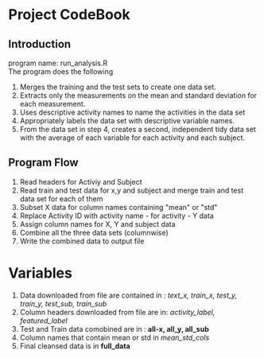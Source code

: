 # Project CodeBook <br>
## Introduction
program name: run_analysis.R <br>
The program does the following <br>
1. Merges the training and the test sets to create one data set. <br>
2. Extracts only the measurements on the mean and standard deviation for each measurement. <br>
3. Uses descriptive activity names to name the activities in the data set <br>
4. Appropriately labels the data set with descriptive variable names. <br>
5. From the data set in step 4, creates a second, independent tidy data set with the average of each variable for each activity and each subject. <br>

##  Program Flow
1. Read headers for Activiy and Subject <br>
2. Read train and test data for x,y and subject and merge train and test data set for each of them <br>
3. Subset X data for column names containing "mean" or "std" <br>
4. Replace Activity ID with activity name - for activity - Y data <br>
5. Assign column names for X, Y and subject data <br>
6. Combine all the three data sets (columnwise) <br>
7. Write the combined data to output file <br>


# Variables
1. Data downloaded from file are contained in :  *text_x, train_x, test_y, train_y, test_sub, train_sub* <br>
2. Column headers downloaded from file are in: *activity_label, featured_label* <br>
3. Test and Train data comobined are in : **all-x, all_y, all_sub**  <br>
4. Column names that contain mean or std in *mean_std_cols* <br>
5. Final cleansed data is in **full_data** <bd>

